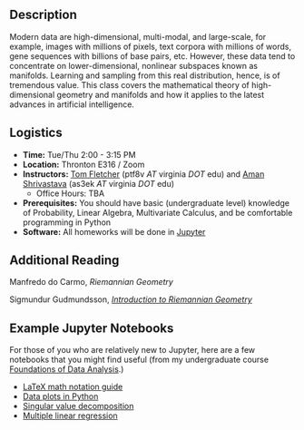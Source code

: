 ## Description

Modern data are high-dimensional, multi-modal, and large-scale, for example, images with millions of pixels, text corpora with millions of words, gene sequences with billions of base pairs, etc. However, these data tend to concentrate on lower-dimensional, nonlinear subspaces known as manifolds. Learning and sampling from this real distribution, hence, is of tremendous value. This class covers the mathematical theory of
high-dimensional geometry and manifolds and how it applies to the latest advances in artificial intelligence.

## Logistics

* **Time:** Tue/Thu 2:00 - 3:15 PM
* **Location:** Thronton E316 / Zoom
* **Instructors:** [Tom Fletcher](https://engineering.virginia.edu/faculty/tom-fletcher) (ptf8v *AT* virginia *DOT* edu) and [Aman Shrivastava](https://4m4n5.github.io/) (as3ek *AT* virginia *DOT* edu)
  - Office Hours: TBA
* **Prerequisites:** You should have basic (undergraduate level) knowledge of Probability, Linear Algebra, Multivariate Calculus, and be comfortable programming in Python
* **Software:** All homeworks will be done in [Jupyter](https://jupyter.org)

## Additional Reading

Manfredo do Carmo, *Riemannian Geometry*

Sigmundur Gudmundsson, [*Introduction to Riemannian Geometry*](http://www.matematik.lu.se/matematiklu/personal/sigma/Riemann.pdf)

## Example Jupyter Notebooks

For those of you who are relatively new to Jupyter, here are a few notebooks that you might find useful (from my undergraduate course [Foundations of Data Analysis](https://tomfletcher.github.io/FoDA/).)

* [LaTeX math notation guide](https://tomfletcher.github.io/FoDA/examples/MathNotationGuide.ipynb)
* [Data plots in Python](https://tomfletcher.github.io/FoDA/examples/SimpleDataPlots.ipynb)
* [Singular value decomposition](https://tomfletcher.github.io/FoDA/examples/SVD.ipynb)
* [Multiple linear regression](https://tomfletcher.github.io/FoDA/examples/MultipleLinearRegression.ipynb)
